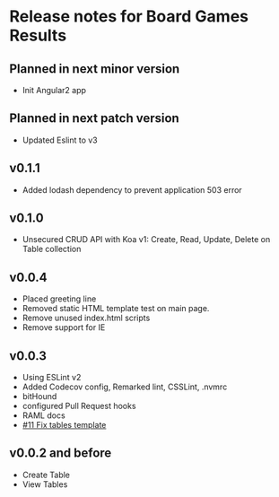 Release notes for Board Games Results
====================================

Planned in next minor version
------------------

*   Init Angular2 app

Planned in next patch version
------------------

*   Updated Eslint to v3

v0.1.1
------------------

*   Added lodash dependency to prevent application 503 error

v0.1.0
------------------

*   Unsecured CRUD API with Koa v1:
Create, Read, Update, Delete on Table collection

v0.0.4
------------------

*   Placed greeting line
*   Removed static HTML template test on main page.
*   Remove unused index.html scripts
*   Remove support for IE

v0.0.3
------------------

*   Using ESLint v2
*   Added Codecov config, Remarked lint, CSSLint, .nvmrc
*   bitHound
*   configured Pull Request hooks
*   RAML docs
*   [#11 Fix tables template](https://github.com/GorlifSense/Board-Games-Results/pull/11)

v0.0.2 and before
------------------

*   Create Table
*   View Tables
